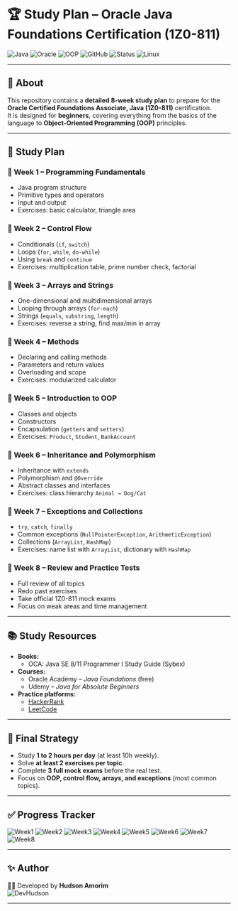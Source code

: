 # 🏆 Study Plan – Oracle Java Foundations Certification (1Z0-811)

![Java](https://img.shields.io/badge/Java-✓-red?logo=java&logoColor=white)
![Oracle](https://img.shields.io/badge/Oracle-Certification-red?logo=oracle&logoColor=white)
![OOP](https://img.shields.io/badge/OOP-Encapsulation%20|%20Inheritance%20|%20Polymorphism-blue)
![GitHub](https://img.shields.io/badge/GitHub-Study--Plan-black?logo=github)
![Status](https://img.shields.io/badge/Progress-Studying-yellow)
![Linux](https://img.shields.io/badge/Linux-Ready-gray?logo=linux)

---

## 📖 About
This repository contains a **detailed 8-week study plan** to prepare for the **Oracle Certified Foundations Associate, Java (1Z0-811)** certification.  
It is designed for **beginners**, covering everything from the basics of the language to **Object-Oriented Programming (OOP)** principles.  

---

## 📅 Study Plan

### 🔹 Week 1 – Programming Fundamentals
- Java program structure  
- Primitive types and operators  
- Input and output  
- Exercises: basic calculator, triangle area  

### 🔹 Week 2 – Control Flow
- Conditionals (`if`, `switch`)  
- Loops (`for`, `while`, `do-while`)  
- Using `break` and `continue`  
- Exercises: multiplication table, prime number check, factorial  

### 🔹 Week 3 – Arrays and Strings
- One-dimensional and multidimensional arrays  
- Looping through arrays (`for-each`)  
- Strings (`equals`, `substring`, `length`)  
- Exercises: reverse a string, find max/min in array  

### 🔹 Week 4 – Methods
- Declaring and calling methods  
- Parameters and return values  
- Overloading and scope  
- Exercises: modularized calculator  

### 🔹 Week 5 – Introduction to OOP
- Classes and objects  
- Constructors  
- Encapsulation (`getters` and `setters`)  
- Exercises: `Product`, `Student`, `BankAccount`  

### 🔹 Week 6 – Inheritance and Polymorphism
- Inheritance with `extends`  
- Polymorphism and `@Override`  
- Abstract classes and interfaces  
- Exercises: class hierarchy `Animal → Dog/Cat`  

### 🔹 Week 7 – Exceptions and Collections
- `try`, `catch`, `finally`  
- Common exceptions (`NullPointerException`, `ArithmeticException`)  
- Collections (`ArrayList`, `HashMap`)  
- Exercises: name list with `ArrayList`, dictionary with `HashMap`  

### 🔹 Week 8 – Review and Practice Tests
- Full review of all topics  
- Redo past exercises  
- Take official 1Z0-811 mock exams  
- Focus on weak areas and time management  

---

## 📚 Study Resources
- **Books:**  
  - OCA: Java SE 8/11 Programmer I Study Guide (Sybex)  
- **Courses:**  
  - Oracle Academy – *Java Foundations* (free)  
  - Udemy – *Java for Absolute Beginners*  
- **Practice platforms:**  
  - [HackerRank](https://www.hackerrank.com/domains/tutorials/10-days-of-java)  
  - [LeetCode](https://leetcode.com/problemset/all/?tag=java)  

---

## 🎯 Final Strategy
- Study **1 to 2 hours per day** (at least 10h weekly).  
- Solve **at least 2 exercises per topic**.  
- Complete **3 full mock exams** before the real test.  
- Focus on **OOP, control flow, arrays, and exceptions** (most common topics).  

---

## ✅ Progress Tracker
![Week1](https://img.shields.io/badge/Week-1-green)
![Week2](https://img.shields.io/badge/Week-2-green)
![Week3](https://img.shields.io/badge/Week-3-green)
![Week4](https://img.shields.io/badge/Week-4-yellow)
![Week5](https://img.shields.io/badge/Week-5-yellow)
![Week6](https://img.shields.io/badge/Week-6-lightgrey)
![Week7](https://img.shields.io/badge/Week-7-lightgrey)
![Week8](https://img.shields.io/badge/Week-8-lightgrey)

---

## ✨ Author
👨‍💻 Developed by **Hudson Amorim**  
![DevHudson](https://img.shields.io/badge/Dev-Hudson%20Amorim-brightgreen?style=for-the-badge&logo=github)

---
